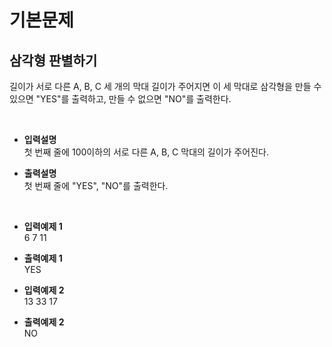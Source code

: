 # 기본문제

## 삼각형 판별하기

길이가 서로 다른 A, B, C 세 개의 막대 길이가 주어지면 이 세 막대로 삼각형을 만들 수 있으면 "YES"를 출력하고, 만들 수 없으면 "NO"를 출력한다.

<br>

+ **입력설명**  
첫 번째 줄에 100이하의 서로 다른 A, B, C 막대의 길이가 주어진다.

+ **출력설명**  
첫 번째 줄에 "YES", "NO"를 출력한다.

<br>

+ **입력예제 1**  
6 7 11

+ **출력예제 1**  
YES

+ **입력예제 2**  
13 33 17

+ **출력예제 2**  
NO